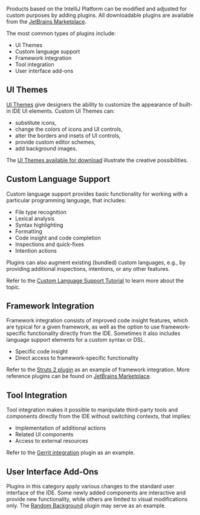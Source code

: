[//]: # (title: Main Types of Plugins)

<!-- Copyright 2000-2022 JetBrains s.r.o. and other contributors. Use of this source code is governed by the Apache 2.0 license that can be found in the LICENSE file. -->

Products based on the IntelliJ Platform can be modified and adjusted for custom purposes by adding plugins.
All downloadable plugins are available from the [JetBrains Marketplace](https://plugins.jetbrains.com/).

The most common types of plugins include:

* UI Themes
* Custom language support
* Framework integration
* Tool integration
* User interface add-ons

## UI Themes

[UI Themes](themes_intro.md) give designers the ability to customize the appearance of built-in IDE UI elements.
Custom UI Themes can:

* substitute icons,
* change the colors of icons and UI controls,
* alter the borders and insets of UI controls,
* provide custom editor schemes,
* add background images.

The [UI Themes available for download](https://plugins.jetbrains.com/search?headline=164-theme&tags=Theme) illustrate the creative possibilities.

## Custom Language Support

Custom language support provides basic functionality for working with a particular programming language, that includes:

* File type recognition
* Lexical analysis
* Syntax highlighting
* Formatting
* Code insight and code completion
* Inspections and quick-fixes
* Intention actions

Plugins can also augment existing (bundled) custom languages, e.g., by providing additional inspections, intentions, or any other features.

Refer to the [Custom Language Support Tutorial](custom_language_support_tutorial.md) to learn more about the topic.

## Framework Integration

Framework integration consists of improved code insight features, which are typical for a given framework, as well as the option to use framework-specific functionality directly from the IDE.
Sometimes it also includes language support elements for a custom syntax or DSL.

* Specific code insight
* Direct access to framework-specific functionality

Refer to the [Struts 2 plugin](https://github.com/JetBrains/intellij-plugins/tree/master/struts2) as an example of framework integration.
More reference plugins can be found on [JetBrains Marketplace](https://plugins.jetbrains.com/search?orderBy=update%20date&shouldHaveSource=true&tags=Framework%20integration).

## Tool Integration

Tool integration makes it possible to manipulate third-party tools and components directly from the IDE without switching contexts, that implies:

* Implementation of additional actions
* Related UI components
* Access to external resources

Refer to the [Gerrit integration](https://plugins.jetbrains.com/plugin/7272?pr=idea) plugin as an example.

## User Interface Add-Ons

Plugins in this category apply various changes to the standard user interface of the IDE.
Some newly added components are interactive and provide new functionality, while others are limited to visual modifications only.
The [Random Background](https://plugins.jetbrains.com/plugin/9692-random-background) plugin may serve as an example.

